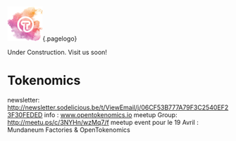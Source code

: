 ![Logoot](/uploads/logoot.png "Logoot"){.pagelogo}
<!-- TITLE: OpenTokenomics -->
<!-- SUBTITLE: welcome to the OpenTokenomics wiki main page -->

Under Construction. Visit us soon!



# Tokenomics

newsletter: http://newsletter.sodelicious.be/t/ViewEmail/j/06CF53B777A79F3C2540EF23F30FEDED 
info : www.opentokenomics.io 
meetup Group:  http://meetu.ps/c/3NYHn/wzMq7/f
meetup event pour le 19 Avril :   Mundaneum Factories & OpenTokenomics 
